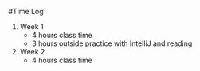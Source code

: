 #Time Log

1. Week 1
	* 4 hours class time
	* 3 hours outside practice with IntelliJ and reading
2. Week 2
	* 4 hours class time